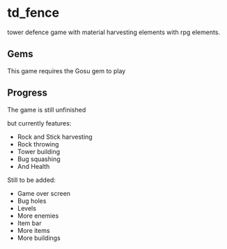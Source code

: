 # td_fence
tower defence game with material harvesting elements with rpg elements.

## Gems
This game requires the Gosu gem to play


## Progress
The game is still unfinished

but currently features:

* Rock and Stick harvesting
* Rock throwing
* Tower building
* Bug squashing
* And Health

Still to be added:

* Game over screen
* Bug holes
* Levels
* More enemies
* Item bar
* More items
* More buildings
